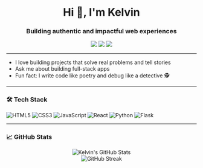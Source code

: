 <h1 align="center">Hi 👋, I'm Kelvin</h1>
<h3 align="center">Building authentic and impactful web experiences</h3>

<p align="center">
  <a href="https://sites.google.com/view/mwirigikelvin/home" target="_blank"><img src="https://img.shields.io/badge/Portfolio-000?style=for-the-badge&logo=firefox&logoColor=white" /></a>
  <a href="https://www.linkedin.com/in/mwirigikelvin" target="_blank"><img src="https://img.shields.io/badge/LinkedIn-0A66C2?style=for-the-badge&logo=linkedin&logoColor=white" /></a>
  <a href="mailto:mwirigikelvinkubai@gmail.com"><img src="https://img.shields.io/badge/Email-D14836?style=for-the-badge&logo=gmail&logoColor=white" /></a>
</p>

---
-  I love building projects that solve real problems and tell stories
-  Ask me about building full-stack apps
-  Fun fact: I write code like poetry and debug like a detective 🕵️

---

### 🛠️ Tech Stack

![HTML5](https://img.shields.io/badge/-HTML5-333?style=for-the-badge&logo=html5&logoColor=E34F26)
![CSS3](https://img.shields.io/badge/-CSS3-333?style=for-the-badge&logo=css3&logoColor=1572B6)
![JavaScript](https://img.shields.io/badge/-JavaScript-333?style=for-the-badge&logo=javascript)
![React](https://img.shields.io/badge/-React-333?style=for-the-badge&logo=react)
![Python](https://img.shields.io/badge/-Python-333?style=for-the-badge&logo=python)
![Flask](https://img.shields.io/badge/-Flask-333?style=for-the-badge&logo=flask)

---

### 📈 GitHub Stats

<p align="center">
  <img src="https://github-readme-stats.vercel.app/api?username=Mwirigikelvinkubai&show_icons=true&theme=radical" alt="Kelvin's GitHub Stats" />
  <br />
  <img src="https://github-readme-streak-stats.herokuapp.com/?user=Mwirigikelvinkubai&theme=radical" alt="GitHub Streak" />
</p>
